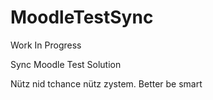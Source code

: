 # MoodleTestSync

Work In Progress

Sync Moodle Test Solution

Nütz nid tchance nütz zystem. Better be smart
